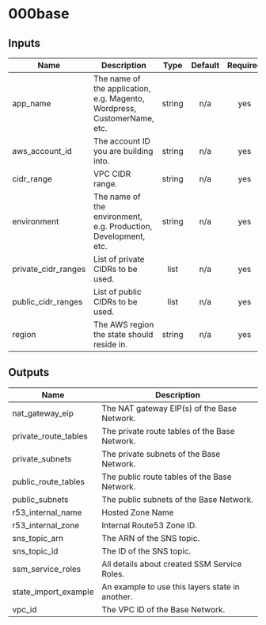 # 000base

## Inputs

| Name | Description | Type | Default | Required |
|------|-------------|:----:|:-----:|:-----:|
| app\_name | The name of the application, e.g. Magento, Wordpress, CustomerName, etc. | string | n/a | yes |
| aws\_account\_id | The account ID you are building into. | string | n/a | yes |
| cidr\_range | VPC CIDR range. | string | n/a | yes |
| environment | The name of the environment, e.g. Production, Development, etc. | string | n/a | yes |
| private\_cidr\_ranges | List of private CIDRs to be used. | list | n/a | yes |
| public\_cidr\_ranges | List of public CIDRs to be used. | list | n/a | yes |
| region | The AWS region the state should reside in. | string | n/a | yes |

## Outputs

| Name | Description |
|------|-------------|
| nat\_gateway\_eip | The NAT gateway EIP(s) of the Base Network. |
| private\_route\_tables | The private route tables of the Base Network. |
| private\_subnets | The private subnets of the Base Network. |
| public\_route\_tables | The public route tables of the Base Network. |
| public\_subnets | The public subnets of the Base Network. |
| r53\_internal\_name | Hosted Zone Name |
| r53\_internal\_zone | Internal Route53 Zone ID. |
| sns\_topic\_arn | The ARN of the SNS topic. |
| sns\_topic\_id | The ID of the SNS topic. |
| ssm\_service\_roles | All details about created SSM Service Roles. |
| state\_import\_example | An example to use this layers state in another. |
| vpc\_id | The VPC ID of the Base Network. |